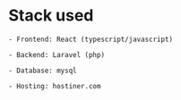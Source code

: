 
# Stack used
    - Frontend: React (typescript/javascript)

    - Backend: Laravel (php)

    - Database: mysql

    - Hosting: hostiner.com
